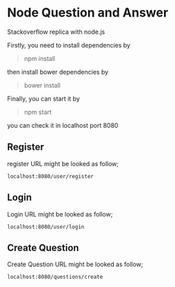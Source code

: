 # Node Question and Answer

Stackoverflow replica with node.js

Firstly, you need to install dependencies by 

> npm install

then install bower dependencies by

> bower install

Finally, you can start it by

> npm start 

you can check it in localhost port 8080 

## Register

register URL might be looked as follow; 

```
localhost:8080/user/register
```

## Login

Login URL might be looked as follow;

```
localhost:8080/user/login
```

## Create Question

Create Question URL might be looked as follow;

```
localhost:8080/questions/create
```




